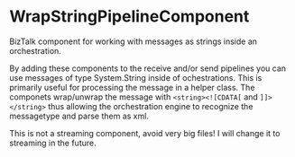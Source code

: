 # WrapStringPipelineComponent
BizTalk component for working with messages as strings inside an orchestration.

By adding these components to the receive and/or send pipelines you can use messages of type System.String inside of ochestrations. This is primarily useful for processing the message in a helper class. The componets wrap/unwrap the message with `<string><![CDATA[` and `]]></string>` thus allowing the orchestration engine to recognize the messagetype and parse them as xml.

This is not a streaming component, avoid very big files! I will change it to streaming in the future.